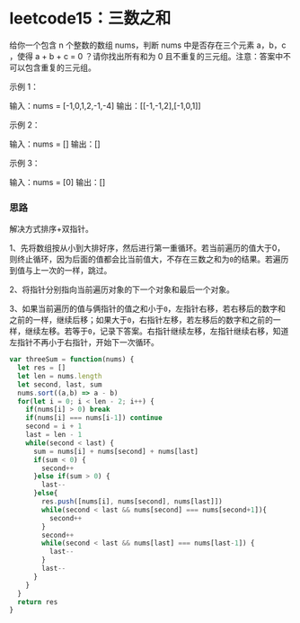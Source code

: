 # leetcode15：三数之和

给你一个包含 n 个整数的数组 nums，判断 nums 中是否存在三个元素 a，b，c ，使得 a + b + c = 0 ？请你找出所有和为 0 且不重复的三元组。注意：答案中不可以包含重复的三元组。

示例 1：

输入：nums = [-1,0,1,2,-1,-4]
输出：[[-1,-1,2],[-1,0,1]]

示例 2：

输入：nums = []
输出：[]

示例 3：

输入：nums = [0]
输出：[]

### 思路

解决方式排序+双指针。

1、先将数组按从小到大排好序，然后进行第一重循环。若当前遍历的值大于0，则终止循环，因为后面的值都会比当前值大，不存在三数之和为`0`的结果。若遍历到值与上一次的一样，跳过。

2、将指针分别指向当前遍历对象的下一个对象和最后一个对象。

3、如果当前遍历的值与俩指针的值之和小于`0`，左指针右移，若右移后的数字和之前的一样，继续后移；如果大于`0`，右指针左移，若左移后的数字和之前的一样，继续左移。若等于`0`，记录下答案。右指针继续左移，左指针继续右移，知道左指针不再小于右指针，开始下一次循环。

```javascript
var threeSum = function(nums) {
  let res = []
  let len = nums.length
  let second, last, sum
  nums.sort((a,b) => a - b)
  for(let i = 0; i < len - 2; i++) {
    if(nums[i] > 0) break
    if(nums[i] === nums[i-1]) continue
    second = i + 1
    last = len - 1
    while(second < last) {
      sum = nums[i] + nums[second] + nums[last]
      if(sum < 0) {
        second++
      }else if(sum > 0) {
        last--
      }else{
        res.push([nums[i], nums[second], nums[last]])
        while(second < last && nums[second] === nums[second+1]){
          second++
        }
        second++
        while(second < last && nums[last] === nums[last-1]) {
          last--
        } 
        last--
      }
    }
  }
  return res
}
```

